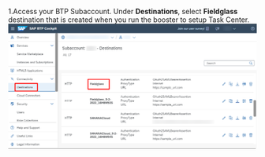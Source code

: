 1.Access your BTP Subaccount. Under **Destinations**, select **Fieldglass** destination that is created when you run the booster to setup Task Center.
![Configure BTP Destinations 1](images/D1.png)
